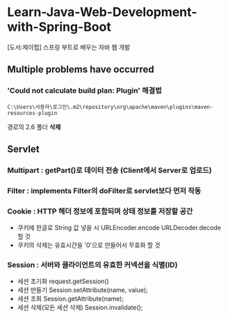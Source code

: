 # Learn-Java-Web-Development-with-Spring-Boot
[도서:제이펍] 스프링 부트로 배우는 자바 웹 개발 

 

## Multiple problems have occurred 

### 'Could not calculate build plan: Plugin' 해결법 

```
C:\Users\사용자\로그인\.m2\repository\org\apache\maven\plugins\maven-resources-plugin
```
경로의 2.6 폴더 **삭제**



## Servlet

### Multipart : getPart()로 데이터 전송 (Client에서 Server로 업로드)

### Filter : implements Filter의 doFilter로 servlet보다 먼저 작동

### Cookie : HTTP 헤더 정보에 포함되며 상태 정보를 저장할 공간

- 쿠키에 한글로 String 값 넣을 시 URLEncoder.encode URLDecoder.decode 할 것
- 쿠키의 삭제는 유효시간을 '0'으로 만들어서 무효화 할 것

### Session : 서버와 클라이언트의 유효한 커넥션을 식별(ID)

- 세션 초기화 request.getSession()
- 세션 만들기 Session.setAttribute(name, value);
- 세션 조회 Session.getAttribute(name);
- 세션 삭제(모든 세션 삭제) Session.invalidate();